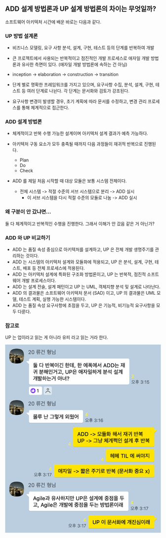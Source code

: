 ## ADD 설계 방법론과 UP 설계 방법론의 차이는 무엇일까?

소프트웨어 아키텍처 시간에 배운 바로는 다음과 같다.

### UP 방법 설계론

- 비즈니스 모델링, 요구 사항 분석, 설계, 구현, 테스트 등의 단계를 반복하여 개발
- 큰 프로젝트에서 사용되는 반복적이고 점진적인 개발 프로세스로 애자일 개발 방법론과 유사한 측면이 있다. (애자일 개발 방법론에 속하는 건 아님)
- inception -> elaboration -> construction -> transition

- 단계 별로 명확한 프레임워크를 가지고 있으며, 요구사항 수집, 분석, 설계, 구현, 테스트 등 여러 단계로 나뉜다. 각 단계는 문서화와 검토가 강조된다.
- 요구사항 변경이 발생할 경우, 초기 계획에 따라 문서를 수정하고, 변경 관리 프로세스를 통해 체계적으로 접근한다.

### ADD 설계 방법론

- 체계적이고 반복 수행 가능한 설계이며 아키텍처 설계 결과가 예측 가능하다.
- 아키텍처 구동 요소가 모두 충족될 때까지 다음 과정들이 재귀적 반복으로 진행된다.

  - Plan
  - Do
  - Check

- ADD 를 제일 처음 시작할 때 대상 모듈은 보통 시스템 전체이다.
  - 전체 시스템 -> 적절 수준의 서브 시스템으로 분리 -> ADD 실시
    - 이 서브 시스템을 다시 적절 수준의 모듈로 나눔 -> ADD 실시

### 왜 구분이 안 갔냐면...

둘 다 체계적이고 반복적인 수행을 진행한다. 그래서 이해가 안 갔음 같은 거 아닌가?

### ADD 와 UP 비교하기

- ADD 는 품질 속성 중심으로 아키텍처를 설계하고, UP 은 전체 개발 생명주기를 관리하는 것이다.
- ADD 는 시스템의 아키텍처 설계와 모듈화에 적용되고, UP 은 분석, 설계, 구현, 테스트, 배포 등 전체 프로세스에 적용된다.
- ADD 는 아키텍처 설계에 특화된 구조화 방법론이고, UP 는 반복적, 점진적 소프트웨어 개발 프로세스이다.
- ADD 는 설계 전술, 설계 패턴이고 UP 는 UML, 객체지향 분석 및 설계로 나타난다.
- ADD 의 결과물은 소프트웨어 아키텍처 문서 (SAD) 이고, UP 의 결과물은 UML 모델, 테스트 계획, 실행 가능한 시스템이다.
- ADD 는 품질 속성 요구사항에 초점을 두고, UP 은 기능적, 비기능적 요구사항을 모두 다룬다.

### 참고로

UP 는 업이라고 읽는 게 아니라 유피 라고 읽는 거라 한다.

![alt text](/assets/image5.png)

